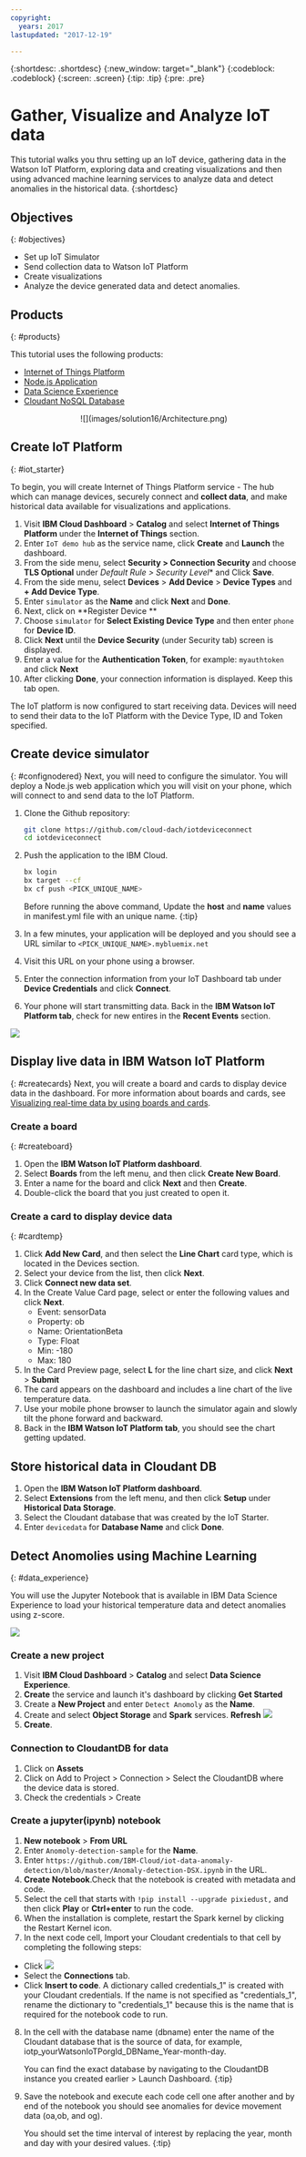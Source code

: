 ```yaml
---
copyright:
  years: 2017
lastupdated: "2017-12-19"

---
```


{:shortdesc: .shortdesc}
{:new_window: target="_blank"}
{:codeblock: .codeblock}
{:screen: .screen}
{:tip: .tip}
{:pre: .pre}

# Gather, Visualize and Analyze IoT data
This tutorial walks you thru setting up an IoT device, gathering data in the Watson IoT Platform, exploring data and creating visualizations and then using advanced machine learning services to analyze data and detect anomalies in the historical data.
{:shortdesc}

## Objectives
{: #objectives}

* Set up IoT Simulator
* Send collection data to Watson IoT Platform
* Create visualizations
* Analyze the device generated data and detect anomalies.

## Products
{: #products}

This tutorial uses the following products:
* [Internet of Things Platform](https://console.bluemix.net/catalog/services/internet-of-things-platform)
* [Node.js Application](https://console.ng.bluemix.net/catalog/)
* [Data Science Experience](https://console.bluemix.net/catalog/services/data-science-experience)
* [Cloudant NoSQL Database](https://console.bluemix.net/catalog/services/cloudant-nosql-db)

<p style="text-align: center;">
![](images/solution16/Architecture.png)
</p>

## Create IoT Platform
{: #iot_starter}

To begin, you will create Internet of Things Platform service - The hub which can manage devices, securely connect and **collect data**, and make historical data available for visualizations and applications.

1. Visit **IBM Cloud Dashboard** > **Catalog** and select **Internet of Things Platform** under the **Internet of Things** section.
2. Enter `IoT demo hub` as the service name, click **Create** and **Launch** the dashboard.
3. From the side menu, select **Security > Connection Security** and choose **TLS Optional** under *Default Rule > Security Level** and Click **Save**.
3. From the side menu, select **Devices** > **Add Device** > **Device Types**  and **+ Add Device Type**.
5. Enter `simulator` as the **Name** and click **Next** and **Done**.
6. Next, click on **Register Device **
7. Choose `simulator` for **Select Existing Device Type** and then enter `phone` for **Device ID**.
8. Click **Next** until the **Device Security** (under Security tab) screen is displayed.
9. Enter a value for the **Authentication Token**, for example: `myauthtoken` and click **Next**
10. After clicking **Done**, your connection information is displayed. Keep this tab open.

The IoT platform is now configured to start receiving data. Devices will need to send their data to the IoT Platform with the Device Type, ID and Token specified.

## Create device simulator
{: #confignodered}
Next, you will need to configure the simulator. You will deploy a Node.js web application which you will visit on your phone, which will connect to and send data to the IoT Platform.

1. Clone the Github repository:
   ```bash
   git clone https://github.com/cloud-dach/iotdeviceconnect
   cd iotdeviceconnect
   ```
2. Push the application to the IBM Cloud.
   ```bash
   bx login
   bx target --cf
   bx cf push <PICK_UNIQUE_NAME>
   ```
     
     Before running the above command, Update the **host** and **name** values in manifest.yml file with an unique name.
     {:tip}
3. In a few minutes, your application will be deployed and you should see a URL similar to `<PICK_UNIQUE_NAME>.mybluemix.net`
4. Visit this URL on your phone using a browser.
5. Enter the connection information from your IoT Dashboard tab under **Device Credentials** and click **Connect**.
6. Your phone will start transmitting data. Back in the **IBM Watson IoT Platform tab**, check for new entires in the **Recent Events** section.

  ![](images/solution16/recent_events.png)

## Display live data in IBM Watson IoT Platform
{: #createcards}
Next, you will create a board and cards to display device data in the dashboard. For more information about boards and cards, see [Visualizing real-time data by using boards and cards](https://console.ng.bluemix.net/docs/services/IoT/data_visualization.html).

### Create a board
{: #createboard}

1. Open the **IBM Watson IoT Platform dashboard**.
2. Select **Boards** from the left menu, and then click **Create New Board**.
3. Enter a name for the board and click **Next** and then **Create**.  
4. Double-click the board that you just created to open it.

### Create a card to display device data
{: #cardtemp}
1. Click **Add New Card**, and then select the **Line Chart** card type, which is located in the Devices section.
2. Select your device from the list, then click **Next**.
3. Click **Connect new data set**.
4. In the Create Value Card page, select or enter the following values and click **Next**.
   - Event: sensorData
   - Property: ob
   - Name: OrientationBeta
   - Type: Float
   - Min: -180
   - Max: 180
5. In the Card Preview page, select **L** for the line chart size, and click **Next** > **Submit**
6. The  card appears on the dashboard and includes a line chart of the live temperature data.
8. Use your mobile phone browser to launch the simulator again and slowly tilt the phone forward and backward.
8. Back in the **IBM Watson IoT Platform tab**, you should see the chart getting updated.

## Store historical data in Cloudant DB
1. Open the **IBM Watson IoT Platform dashboard**.
2. Select **Extensions** from the left menu, and then click **Setup** under **Historical Data Storage**.
3. Select the Cloudant database that was created by the IoT Starter.
4. Enter `devicedata` for **Database Name** and click **Done**.

## Detect Anomolies using Machine Learning
{: #data_experience}

You will use the Jupyter Notebook that is available in IBM Data Science Experience to load your historical temperature data and detect anomalies using z-score.

![](images/solution16/DSX.png)

### Create a new project
1. Visit **IBM Cloud Dashboard** > **Catalog** and select **Data Science Experience**.
2. **Create** the service and launch it's dashboard by clicking **Get Started**
3. Create a **New Project** and enter `Detect Anomoly` as the **Name**.
4. Create and select **Object Storage** and **Spark** services. **Refresh**
  ![](images/solution16/define_storage.png)
5. **Create**.

### Connection to CloudantDB for data

1. Click on **Assets**
2. Click on Add to Project > Connection > Select the CloudantDB where the device data is stored.
3. Check the credentials > Create

### Create a jupyter(ipynb) notebook
1. **New notebook** > **From URL**
2. Enter `Anomoly-detection-sample` for the **Name**.
3. Enter `https://github.com/IBM-Cloud/iot-data-anomaly-detection/blob/master/Anomaly-detection-DSX.ipynb` in the URL.
4. **Create Notebook**.Check that the notebook is created with metadata and code.
5. Select the cell that starts with `!pip install --upgrade pixiedust,` and then click **Play** or **Ctrl+enter** to run the code.
6. When the installation is complete, restart the Spark kernel by clicking the Restart Kernel icon.
7. In the next code cell, Import your Cloudant credentials to that cell by completing the following steps:
  * Click ![](images/solution16/data_icon.png)
  * Select the **Connections** tab.
  * Click **Insert to code**. A dictionary called credentials_1" is created with your Cloudant credentials. If the name is not specified as "credentials_1", rename the dictionary to "credentials_1" because this is the name that is required for the notebook code to run.

8. In the cell with the database name (dbname) enter the name of the Cloudant database that is the source of data, for example, iotp_yourWatsonIoTPorgId_DBName_Year-month-day.

    You can find the exact database by navigating to the CloudantDB instance you created earlier > Launch Dashboard.
    {:tip}
9. Save the notebook and execute each code cell one after another and by end of the notebook you should see anomalies for device movement data (oa,ob, and og).
    
    You should set the time interval of interest by replacing the year, month and day with your desired values.
    {:tip}
